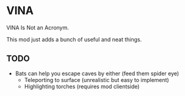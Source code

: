 # VINA
VINA Is Not an Acronym.

This mod just adds a bunch of useful and neat things.

## TODO
* Bats can help you escape caves by either (feed them spider eye)
    * Teleporting to surface (unrealistic but easy to implement)
    * Highlighting torches (requires mod clientside)
